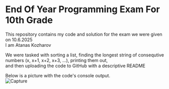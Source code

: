 # End Of Year Programming Exam For 10th Grade

This repository contains my code and solution for the exam we were given on 10.6.2025 \
I am Atanas Kozharov

We were tasked with sorting a list, finding the longest string of consequtive numbers (x, x+1, x+2, x+3, ...), printing them out, \
and then uploading the code to GitHub with a descriptive README

Below is a picture with the code's console output. \
![Capture](https://github.com/user-attachments/assets/84d6c5fb-0968-4ef4-8061-3904f3ce9ecc)
